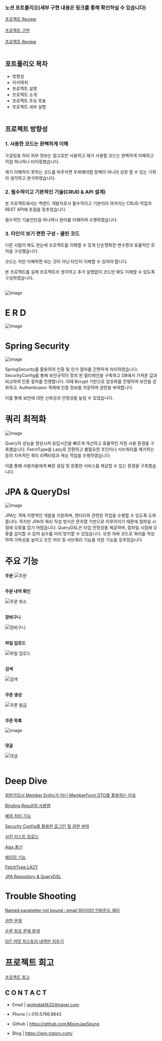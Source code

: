 ### 노션 포트폴리오(세부 구현 내용은 링크를 통해 확인하실 수 있습니다)
[프로젝트 Review](https://www.notion.so/Review-1218362e0d224755ad1b31a0ff66f79f?pvs=21) <br><br>
[프로젝트 구현](https://www.notion.so/V1-91311bb6c9314334b87db061c58ca204?pvs=21) <br><br>
[프로젝트 Review](https://www.notion.so/Review-1218362e0d224755ad1b31a0ff66f79f?pvs=21) <br><br>






## 포트폴리오 목차

- 방향성
- 아키텍처
- 프로젝트 설명
- 프로젝트 소개
- 프로젝트 주요 목표
- 프로젝트 세부 설명<br><br>
    
    





## **프로젝트 방향성**

### 1. 사용한 코드는 완벽하게 이해

구글링을 하되 외부 정보는 참고로만 사용하고 제가 사용할 코드는 완벽하게 이해하고 직접 하나하나 타이핑했습니다. 

제가 이해하지 못하는 코드를 마주치면 우회해야할 장벽이 아니라 성장 할 수 있는 기회라 생각하고 분석하였습니다.

### 2. 필수적이고 기본적인 기술(CRUD & API 설계)

본 프로젝트에서는 백엔드 개발자로서 필수적이고 기본이라 여겨지는 CRUD 작업과 REST API에 초점을 맞추었습니다.

필수적인 기술인만큼 하나하나 원리를 이해하며 수행하였습니다.


### 3. 타인이 보기 편한 구성 - 클린 코드

다른 사람이 봐도 한눈에 프로젝트를 이해할 수 있게 단순명확한 변수명과 효율적인 로직을 구성했습니다.

코드는 저만 이해하면 되는 것이 아닌 타인이 이해할 수 있어야 합니다.

본 프로젝트를 실제 프로젝트라 생각하고 추가 설명없이 코드만 봐도 이해할 수 있도록 구성하였습니다.<br><br>




![image](https://github.com/MoonJaeSeung/Shopping/assets/108584477/2ec90963-7eb4-4eab-974c-9fd65b854d46)




# **E R D**

![image](https://github.com/MoonJaeSeung/shopping/assets/108584477/fc1a9f84-6a12-41ff-ba6c-f33b8a8b7d0a)


# Spring Security
![image](https://github.com/MoonJaeSeung/Shopping/assets/108584477/c507bea1-c04b-40c4-9887-66ee7ebe84c7)

SpringSecurity를 활용하여 인증 및 인가 절차를 간편하게 처리하였습니다.
SecurityConfig를 통해 보안규칙이 정의 된 필터체인을 구축하고 DB에서 가져온 값과 비교하여 인증 절차를 진행합니다. 이때 Bcrypt 기반으로 암호화를 진행하여 보안을 강화하고. Authenticaion 객체에 인증 정보를 저장하며 권한을 부여합니다.  

이를 통해 보안에 대한 신뢰성과 안정성을 높일 수 있었습니다.






# 쿼리 최적화
![image](https://github.com/MoonJaeSeung/Shopping/assets/108584477/34f02be5-1858-4b99-a04d-22e143d690f8)


Query의 성능을 향상시켜 응답시간을 빠르게 개선하고 효율적인 자원 사용 환경을 구축했습니다. FetchType을 Lazy로 전환하고 불필요한 조인이나 서브쿼리를 제거하는 등의 지속적인 쿼리 리팩터링과 캐싱 작업을 수행하였습니다.

이를 통해 사용자들에게 빠른 응답 및 원활한 서비스를 제공할 수 있는 환경을 구축했습니다.

# JPA & QueryDsl
![image](https://github.com/MoonJaeSeung/Shopping/assets/108584477/d96b75ac-6c43-4490-b867-91cd2e946743)

JPA는 객체 지향적인 개발을 지원하며, 엔티티와 관련된 작업을 수행할 수 있도록 도와줍니다. 하지만 JPA의 쿼리 작성 방식은 문자열 기반으로 이루어지기 때문에 컴파일 시점에 오류를 잡기 어렵습니다. QueryDSL은 타입 안정성을 제공하며, 컴파일 시점에 오류를 감지할 수 있어 실수를 미리 방지할 수 있었습니다. 또한 자바 코드로 쿼리를 작성하여 가독성을 높이고 조인 처리 및 서브쿼리 기능을 지원 기능을 갖추었습니다


# 주요 기능

**주문**
![주문](https://github.com/MoonJaeSeung/Shopping/assets/108584477/6f948e3c-4e9c-4a42-88d0-5ada2d15ad99)
<br>
<br>

**주문 내역 확인**
<br>

![주문 취소](https://github.com/MoonJaeSeung/Shopping/assets/108584477/ab20f5d2-f383-4fef-b398-4feb6855237e)
<br>
<br>

**장바구니**
<br>

![장바구니](https://github.com/MoonJaeSeung/Shopping/assets/108584477/68fa6a46-1ea0-46ef-a383-bca411db2fb1)
<br>
<br>

**파일 업로드**
<br>

![파일 업로드](https://github.com/MoonJaeSeung/Shopping/assets/108584477/b9683883-52b5-4376-8033-4015b8210a9b)
<br>
<br>


**검색**
<br>

![검색](https://github.com/MoonJaeSeung/Shopping/assets/108584477/78455ba4-eaed-46ba-884f-b96280fa9666)
<br>
<br>

**쿠폰 생성**
<br>

![쿠폰 발급](https://github.com/MoonJaeSeung/Shopping/assets/108584477/aabfebff-5e50-4c1c-853d-fc9e80a3948e)
<br>
<br>

**쿠폰 목록**
<br>

![image](https://github.com/MoonJaeSeung/Shopping/assets/108584477/113a9fb6-464a-4bcd-99c7-ba967c667658)
<br>
<br>



**댓글**
<br>

![댓글](https://github.com/MoonJaeSeung/Shopping/assets/108584477/ba30e6d8-b65c-449b-8c4f-8bbf3b18cf0b)
<br>
<br>





















# **Deep Dive**



[회원가입시 Member Entity가 아닌 MemberForm DTO를 활용하는 이유](https://iwin.tistory.com/86)



[Binding Result의 사용법](https://iwin.tistory.com/87)



[예외 처리 기능](https://iwin.tistory.com/88)



[Security Config를 활용한 로그인 및 권한 부여](https://iwin.tistory.com/89)



[사진 리스트 업로드](https://iwin.tistory.com/90)



[Ajax 통신](https://iwin.tistory.com/91)



[페이징 기능](https://iwin.tistory.com/101)



[FetchType.LAZY](https://iwin.tistory.com/99)



[JPA Repository & QueryDSL](https://iwin.tistory.com/100)

# 



# **Trouble Shooting**



[Named parameter not bound : email 파라미터 인바운드 에러](https://iwin.tistory.com/78)



[권한 문제](https://iwin.tistory.com/79)



[순환 참조 문제 발생](https://iwin.tistory.com/82)



[GIT 커밋 히스토리 내역만 지우기](https://iwin.tistory.com/75)


# 프로젝트 회고

[프로젝트 회고](https://www.notion.so/Review-1218362e0d224755ad1b31a0ff66f79f?pvs=21) 


## **C O N T A C T**

- Email | wotmdskfk32@naver.com
- Phone | 📞 010.5766.8843

- Github | https://github.com/MoonJaeSeung
- Blog | https://iwin.tistory.com/
 
